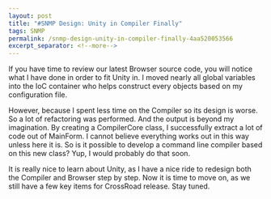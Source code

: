 ```yaml
---
layout: post
title: "#SNMP Design: Unity in Compiler Finally"
tags: SNMP
permalink: /snmp-design-unity-in-compiler-finally-4aa520053566
excerpt_separator: <!--more-->
---
```

If you have time to review our latest Browser source code, you will notice what I have done in order to fit Unity in. I moved nearly all global variables into the IoC container who helps construct every objects based on my configuration file.
<!--more-->

However, because I spent less time on the Compiler so its design is worse. So a lot of refactoring was performed. And the output is beyond my imagination. By creating a CompilerCore class, I successfully extract a lot of code out of MainForm. I cannot believe everything works out in this way unless here it is. So is it possible to develop a command line compiler based on this new class? Yup, I would probably do that soon.

It is really nice to learn about Unity, as I have a nice ride to redesign both the Compiler and Browser step by step. Now it is time to move on, as we still have a few key items for CrossRoad release. Stay tuned.

